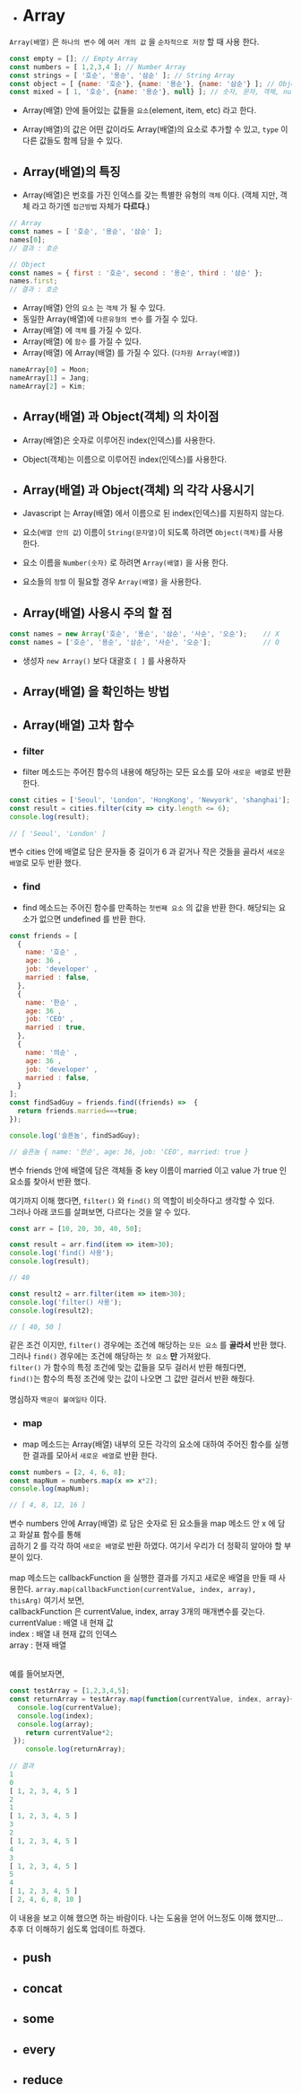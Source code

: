 - # Array
`Array(배열)` 은 `하나의 변수` 에 `여러 개의 값` 을 `순차적으로 저장` 할 때 사용 한다.
``` javascript
const empty = []; // Empty Array
const numbers = [ 1,2,3,4 ]; // Number Array
const strings = [ '호순', '용순', '삼순' ]; // String Array
const object = [ {name: '호순'}, {name: '용순'}, {name: '삼순'} ]; // Object Array
const mixed = [ 1, '호순', {name: '용순'}, null} ]; // 숫자, 문자, 객체, null 도 Array 안에 담을 수 있다.
```
 - Array(배열) 안에 들어있는 값들을 `요소`(element, item, etc) 라고 한다.<br>
 - Array(배열)의 값은 어떤 값이라도 Array(배열)의 요소로 추가할 수 있고, `type` 이 다른 값들도 함께 담을 수 있다.

- ## Array(배열)의 특징
 - Array(배열)은 번호를 가진 인덱스를 갖는 특별한 유형의 `객체` 이다. (객체 지만, 객체 라고 하기엔 `접근방법` 자체가 __다르다__.) 
``` javascript
// Array 
const names = [ '호순', '용순', '삼순' ];
names[0];
// 결과 : 호순

// Object
const names = { first : '호순', second : '용순', third : '삼순' };
names.first;
// 결과 : 호순
```
 - Array(배열) 안의 `요소` 는 `객체` 가 될 수 있다.
 - 동일한 Array(배열)에 `다른유형의 변수` 를 가질 수 있다.
 - Array(배열) 에 `객체` 를 가질 수 있다.
 - Array(배열) 에 `함수` 를 가질 수 있다.
 - Array(배열) 에 Array(배열) 를 가질 수 있다. (`다차원 Array(배열)`) 
 ```javascript
 nameArray[0] = Moon;
 nameArray[1] = Jang;
 nameArray[2] = Kim;
 ```
- ## Array(배열) 과 Object(객체) 의 차이점
 - Array(배열)은 숫자로 이루어진 index(인덱스)를 사용한다.
 - Object(객체)는 이름으로 이루어진 index(인덱스)를 사용한다.
 
- ## Array(배열) 과 Object(객체) 의 각각 사용시기
 - Javascript 는 Array(배열) 에서 이름으로 된 index(인덱스)를 지원하지 않는다.
 - 요소(`배열 안의 값`) 이름이 `String(문자열)`이 되도록 하려면 `Object(객체)`를 사용 한다.
 - 요소 이름을 `Number(숫자)` 로 하려면 `Array(배열)` 을 사용 한다.
 - 요소들의 `정렬` 이 필요할 경우 `Array(배열)` 을 사용한다.

- ## Array(배열) 사용시 주의 할 점
```javascript
const names = new Array('호순', '용순', '삼순', '사순', '오순');    // X
const names = ['호순', '용순', '삼순', '사순', '오순'];             // O
```
   - 생성자 `new Array()` 보다 대괄호 `[ ]` 를 사용하자

- ## Array(배열) 을 확인하는 방법

- ## Array(배열) 고차 함수
 - ### filter
  - filter 메소드는 주어진 함수의 내용에 해당하는 모든 요소를 모아 `새로운 배열`로 반환 한다.
```javascript
const cities = ['Seoul', 'London', 'HongKong', 'Newyork', 'shanghai'];
const result = cities.filter(city => city.length <= 6);
console.log(result);
  
// [ 'Seoul', 'London' ]
```
변수 cities 안에 배열로 담은 문자들 중 길이가 6 과 같거나 작은 것들을 골라서 `새로운 배열`로 모두 반환 했다.<br>

 - ### find
  - find 메소드는 주어진 함수를 만족하는 `첫번째 요소` 의 값을 반환 한다. 해당되는 요소가 없으면 undefined 를 반환 한다.
```javascript
const friends = [
  {
    name: '호순' ,
    age: 36 ,
    job: 'developer' ,
    married : false,
  },
  {
    name: '한순' ,
    age: 36 ,
    job: 'CEO' ,
    married : true,
  },
  {
    name: '의순' ,
    age: 36 ,
    job: 'developer' ,
    married : false,
  }
];
const findSadGuy = friends.find((friends) =>  {
  return friends.married===true;
});

console.log('슬픈놈', findSadGuy);

// 슬픈놈 { name: '한순', age: 36, job: 'CEO', married: true }
```
변수 friends 안에 배열에 담은 객체들 중 key 이름이 married 이고 value 가 true 인 요소를 찾아서 반환 했다.<br>

여기까지 이해 했다면, `filter()` 와 `find()` 의 역할이 비슷하다고 생각할 수 있다.<br>
그러나 아래 코드를 살펴보면, 다르다는 것을 알 수 있다.
```javascript
const arr = [10, 20, 30, 40, 50];

const result = arr.find(item => item>30);
console.log('find() 사용');
console.log(result);

// 40

const result2 = arr.filter(item => item>30);
console.log('filter() 사용');
console.log(result2);

// [ 40, 50 ]
```
같은 조건 이지만, `filter()` 경우에는 조건에 해당하는 `모든 요소` 를 **골라서** 반환 했다.<br>
그러나 `find()` 경우에는 조건에 해당하는 `첫 요소` **만** 가져왔다.<br>
`filter()` 가 함수의 특정 조건에 맞는 값들을 모두 걸러서 반환 해줬다면,<br>
`find()`는 함수의 특정 조건에 맞는 값이 나오면 그 값만 걸러서 반환 해줬다.
<br><br>
명심하자 `백문이 불여일타` 이다.
<br>

  - ### map
   - map 메소드는 Array(배열) 내부의 모든 각각의 요소에 대하여 주어진 함수를 실행한 결과를 모아서 `새로운 배열`로 반환 한다. 
```javascript
const numbers = [2, 4, 6, 8];
const mapNum = numbers.map(x => x*2);
console.log(mapNum);

// [ 4, 8, 12, 16 ]
```
변수 numbers 안에 Array(배열) 로 담은 숫자로 된 요소들을 map 메소드 안 x 에 담고 화살표 함수를 통해<br>
곱하기 2 를 각각 하여 `새로운 배열`로 반환 하였다. 여기서 우리가 더 정확히 알아야 할 부분이 있다.<br>
<br>
map 메소드는 callbackFunction 을 실행한 결과를 가지고 새로운 배열을 만들 때 사용한다.
`array.map(callbackFunction(currentValue, index, array), thisArg)`
여기서 보면,<br>
callbackFunction 은 currentValue, index, array 3개의 매개변수를 갖는다.<br>
currentValue : 배열 내 현재 값<br>
index : 배열 내 현재 값의 인덱스<br>
array : 현재 배열<br><br>

예를 들어보자면,
```javascript
const testArray = [1,2,3,4,5];
const returnArray = testArray.map(function(currentValue, index, array){
  console.log(currentValue);
  console.log(index);
  console.log(array);
    return currentValue*2;
 });
    console.log(returnArray);
    
// 결과
1
0
[ 1, 2, 3, 4, 5 ]
2
1
[ 1, 2, 3, 4, 5 ]
3
2
[ 1, 2, 3, 4, 5 ]
4
3
[ 1, 2, 3, 4, 5 ]
5
4
[ 1, 2, 3, 4, 5 ]
[ 2, 4, 6, 8, 10 ]
```
이 내용을 보고 이해 했으면 하는 바람이다. 나는 도움을 얻어 어느정도 이해 했지만...<br>
추후 더 이해하기 쉽도록 업데이트 하겠다.
 
  - ## push
  
  - ## concat
      
  - ## some
  
  - ## every

  - ## reduce 

<br><br><br><br><br><br><br><br><br><br><br><br><br><br><br><br><br><br><br><br><br><br><br><br><br><br><br><br><br><br><br><br><br><br><br><br><br><br><br><br>
- 참고<br>
https://velog.io/@surim014<br>
https://helloworldjavascript.net/pages/190-array.html<br>
https://freestrokes.tistory.com/

